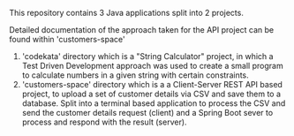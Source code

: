 This repository contains 3 Java applications split into 2 projects.

Detailed documentation of the approach taken for the API project can be found within 'customers-space'

1. 'codekata' directory which is a "String Calculator" project, in which a Test Driven Development approach was used to create a small program to calculate numbers in a given string with certain constraints.
2. 'customers-space' directory which is a a Client-Server REST API based project, to upload a set of customer details via CSV and save them to a database. Split into a terminal based application to process the CSV and send the customer details request (client) and a Spring Boot sever to process and respond with the result (server).
